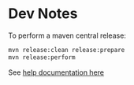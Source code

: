 # Dev Notes

To perform a maven central release:

```bash
mvn release:clean release:prepare
mvn release:perform
```

See [help documentation here](https://central.sonatype.org/pages/apache-maven.html)

